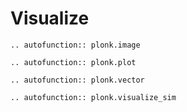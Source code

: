 # Visualize

```{eval-rst}
.. autofunction:: plonk.image
```

```{eval-rst}
.. autofunction:: plonk.plot
```

```{eval-rst}
.. autofunction:: plonk.vector
```

```{eval-rst}
.. autofunction:: plonk.visualize_sim
```
